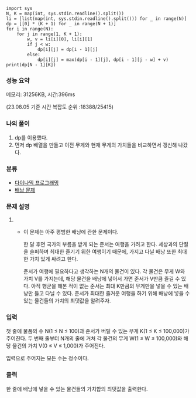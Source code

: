 ```
import sys
N, K = map(int, sys.stdin.readline().split())
li = [list(map(int, sys.stdin.readline().split())) for _ in range(N)]
dp = [[0] * (K + 1) for _ in range(N + 1)]
for i in range(N):
    for j in range(1, K + 1):
        w, v = li[i][0], li[i][1]
        if j < w:
            dp[i][j] = dp[i - 1][j]
        else:
            dp[i][j] = max(dp[i - 1][j], dp[i - 1][j - w] + v)
print(dp[N - 1][K])
```

### 성능 요약

메모리:   31256KB, 시간:396ms 

(23.08.05 기준 시간 복잡도 순위 :18388/25415)



### 나의 풀이

1. dp를 이용했다.
2. 먼저 dp 배열을 만들고 이전 무게와 현재 무게의 가치들을 비교하면서 갱신해 나갔다.


### 분류

- [다이나믹 프로그래밍](https://www.acmicpc.net/problem/tag/25)
- [배낭 문제](https://www.acmicpc.net/problem/tag/148)

### 문제 설명

1. - 이 문제는 아주 평범한 배낭에 관한 문제이다.

     한 달 후면 국가의 부름을 받게 되는 준서는 여행을 가려고 한다. 세상과의 단절을 슬퍼하며 최대한 즐기기 위한 여행이기 때문에, 가지고 다닐 배낭 또한 최대한 가치 있게 싸려고 한다.

     준서가 여행에 필요하다고 생각하는 N개의 물건이 있다. 각 물건은 무게 W와 가치 V를 가지는데, 해당 물건을 배낭에 넣어서 가면 준서가 V만큼 즐길 수 있다. 아직 행군을 해본 적이 없는 준서는 최대 K만큼의 무게만을 넣을 수 있는 배낭만 들고 다닐 수 있다. 준서가 최대한 즐거운 여행을 하기 위해 배낭에 넣을 수 있는 물건들의 가치의 최댓값을 알려주자.


### 입력

첫 줄에 물품의 수 N(1 ≤ N ≤ 100)과 준서가 버틸 수 있는 무게 K(1 ≤ K ≤ 100,000)가 주어진다. 두 번째 줄부터 N개의 줄에 거쳐 각 물건의 무게 W(1 ≤ W ≤ 100,000)와 해당 물건의 가치 V(0 ≤ V ≤ 1,000)가 주어진다.

입력으로 주어지는 모든 수는 정수이다.

### 출력

한 줄에 배낭에 넣을 수 있는 물건들의 가치합의 최댓값을 출력한다.